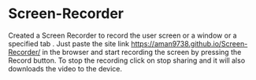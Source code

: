 # Screen-Recorder
Created a Screen Recorder to record the user screen or a window or a specified tab .
Just paste the site link https://aman9738.github.io/Screen-Recorder/  in the browser and start recording the screen by pressing the Record button.
To stop the recording click on stop sharing and it will also downloads the video to the device.
